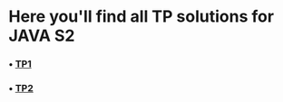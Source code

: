 # Here you'll find all TP solutions for JAVA S2

### • [TP1](https://github.com/JoJoDevAdventure/Advanced-JAVA-TP/tree/main/TP1)


### • [TP2]()
